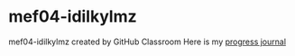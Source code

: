 # mef04-idilkylmz
mef04-idilkylmz created by GitHub Classroom
Here is my [progress journal](https://pjournal.github.io/mef04-idilkylmz/)

